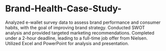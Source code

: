 # Brand-Health-Case-Study-
Analyzed e-wallet survey data to assess brand performance and consumer habits, with the goal of improving brand strategy. Conducted SWOT analysis and provided targeted marketing recommendations. Completed under a 2-hour deadline, leading to a full-time job offer from Nielsen. Utilized Excel and PowerPoint for analysis and presentation.

